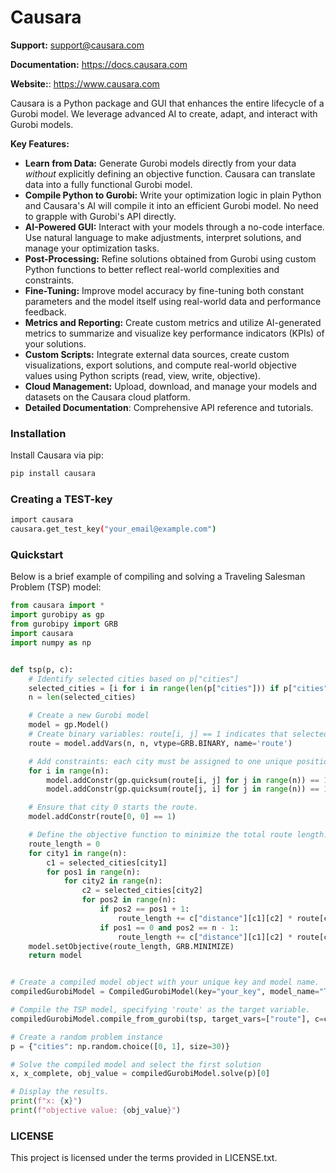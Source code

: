 # Causara

**Support:** [support@causara.com](mailto:support@causara.com)

**Documentation:** https://docs.causara.com

**Website:**: https://www.causara.com

Causara is a Python package and GUI that enhances the entire lifecycle of a Gurobi model. We leverage advanced AI to create, adapt, and interact with Gurobi models.

**Key Features:**

*   **Learn from Data:** Generate Gurobi models directly from your data *without* explicitly defining an objective function. Causara can translate data into a fully functional Gurobi model.
*   **Compile Python to Gurobi:**  Write your optimization logic in plain Python and Causara's AI will compile it into an efficient Gurobi model.  No need to grapple with Gurobi's API directly.
*   **AI-Powered GUI:**  Interact with your models through a no-code interface. Use natural language to make adjustments, interpret solutions, and manage your optimization tasks.
*   **Post-Processing:** Refine solutions obtained from Gurobi using custom Python functions to better reflect real-world complexities and constraints.
*   **Fine-Tuning:**  Improve model accuracy by fine-tuning both constant parameters and the model itself using real-world data and performance feedback.
*   **Metrics and Reporting:**  Create custom metrics and utilize AI-generated metrics to summarize and visualize key performance indicators (KPIs) of your solutions.
*   **Custom Scripts:** Integrate external data sources, create custom visualizations, export solutions, and compute real-world objective values using Python scripts (read, view, write, objective).
*   **Cloud Management:**  Upload, download, and manage your models and datasets on the Causara cloud platform.
*   **Detailed Documentation**: Comprehensive API reference and tutorials.


### Installation

Install Causara via pip:

```bash
pip install causara
```


### Creating a TEST-key

```bash
import causara
causara.get_test_key("your_email@example.com")
```


### Quickstart

Below is a brief example of compiling and solving a Traveling Salesman Problem (TSP) model:

```python
from causara import *
import gurobipy as gp
from gurobipy import GRB
import causara
import numpy as np


def tsp(p, c):
    # Identify selected cities based on p["cities"]
    selected_cities = [i for i in range(len(p["cities"])) if p["cities"][i] == 1]
    n = len(selected_cities)

    # Create a new Gurobi model
    model = gp.Model()
    # Create binary variables: route[i, j] == 1 indicates that selected city i is assigned to position j in the route.
    route = model.addVars(n, n, vtype=GRB.BINARY, name='route')

    # Add constraints: each city must be assigned to one unique position, and each position must be filled by one city.
    for i in range(n):
        model.addConstr(gp.quicksum(route[i, j] for j in range(n)) == 1)
        model.addConstr(gp.quicksum(route[j, i] for j in range(n)) == 1)

    # Ensure that city 0 starts the route.
    model.addConstr(route[0, 0] == 1)

    # Define the objective function to minimize the total route length.
    route_length = 0
    for city1 in range(n):
        c1 = selected_cities[city1]
        for pos1 in range(n):
            for city2 in range(n):
                c2 = selected_cities[city2]
                for pos2 in range(n):
                    if pos2 == pos1 + 1:
                        route_length += c["distance"][c1][c2] * route[city1, pos1] * route[city2, pos2]
                    if pos1 == 0 and pos2 == n - 1:
                        route_length += c["distance"][c1][c2] * route[city1, pos2] * route[city2, pos1]
    model.setObjective(route_length, GRB.MINIMIZE)
    return model


# Create a compiled model object with your unique key and model name.
compiledGurobiModel = CompiledGurobiModel(key="your_key", model_name="TSP")

# Compile the TSP model, specifying 'route' as the target variable.
compiledGurobiModel.compile_from_gurobi(tsp, target_vars=["route"], c=causara.Demos.TSP_real_data.c)

# Create a random problem instance
p = {"cities": np.random.choice([0, 1], size=30)}

# Solve the compiled model and select the first solution
x, x_complete, obj_value = compiledGurobiModel.solve(p)[0]

# Display the results.
print(f"x: {x}")
print(f"objective value: {obj_value}")
```

### LICENSE

This project is licensed under the terms provided in LICENSE.txt.

